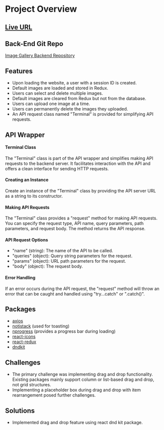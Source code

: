 # Project Overview

## [Live URL](https://image-gallery-bucy.onrender.com)

## Back-End Git Repo
[Image Gallery Backend Repository](https://github.com/Yeasir-Hossain/image-gallery-backend)

## Features
- Upon loading the website, a user with a session ID is created.
- Default images are loaded and stored in Redux.
- Users can select and delete multiple images.
- Default images are cleared from Redux but not from the database.
- Users can upload one image at a time.
- Users can permanently delete the images they uploaded.
- An API request class named "Terminal" is provided for simplifying API requests.

## API Wrapper

#### Terminal Class
The "Terminal" class is part of the API wrapper and simplifies making API requests to the backend server. It facilitates interaction with the API and offers a clean interface for sending HTTP requests.

#### Creating an Instance
Create an instance of the "Terminal" class by providing the API server URL as a string to its constructor.

#### Making API Requests
The "Terminal" class provides a "request" method for making API requests. You can specify the request type, API name, query parameters, path parameters, and request body. The method returns the API response.

#### API Request Options
- "name" (string): The name of the API to be called.
- "queries" (object): Query string parameters for the request.
- "params" (object): URL path parameters for the request.
- "body" (object): The request body.

#### Error Handling
If an error occurs during the API request, the "request" method will throw an error that can be caught and handled using "try...catch" or ".catch()".

## Packages
- [axios](https://www.npmjs.com/package/axios)
- [notistack](https://www.npmjs.com/package/notistack) (used for toasting)
- [nprogress](https://www.npmjs.com/package/nprogress) (provides a progress bar during loading)
- [react-icons](https://www.npmjs.com/package/react-icons)
- [react-redux](https://www.npmjs.com/package/react-redux)
- [dndkit](https://docs.dndkit.com/introduction/installation)

## Challenges
- The primary challenge was implementing drag and drop functionality. Existing packages mainly support column or list-based drag and drop, not grid structures.
- Implementing a placeholder box during drag and drop with item rearrangement posed further challenges.

## Solutions
- Implemented drag and drop feature using react dnd kit package.

